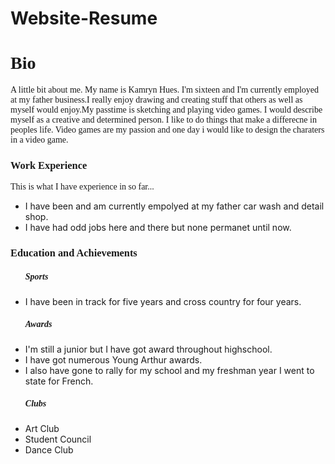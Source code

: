 # Website-Resume
<!DOCTYPE html>

<html>
 <head>
	<link type="text/css" rel="stylesheet" href="stylesheet.css"/>
 </head>
 <body>
  <h1 style="font-family: Comic Sans MS">Bio</h1>
     <p style="font-family: Comic Sans MS">A little bit about me. My name is Kamryn Hues. I'm sixteen and I'm currently employed at my              father business.I really enjoy drawing and creating stuff that others as well as myself would enjoy.My passtime is sketching and            playing video games. I would describe myself as a creative and determined person. I like to do things that make a differecne in            peoples life. Video games are my passion and one day i would like to design the charaters in a video game.</p>
  <h3 style="font-family: Comic Sans MS">Work Experience</h3>	
     <p style="Font-family: Comic Sans MS">This is what I have experience in so far...</p> 
        <ul>
         <li>I have been and am currently empolyed at my father car wash and detail shop.</li>
         <li>I have had odd jobs here and there but none permanet until now.</li>
        </ul>
  <h3 style="font-family: Comic Sans MS">Education and Achievements</h3>
     <ul>
       <h5 style="font-family: Comic Sans MS">Sports</h5>
          <li>I have been in track for five years and cross country for four years.</li>
       <h5 style="font-family: Comic Sans MS">Awards</h5>
          <li>I'm still a junior but I have got award throughout highschool.</li>
          <li>I have got numerous Young Arthur awards.</li>
          <li>I also have gone to rally for my school and my freshman year I went to state for French.</li>
       <h5 style="font-family: Comic Sans MS">Clubs</h5>
          <li>Art Club</li>
          <li>Student Council</li>
          <li>Dance Club</li>
     </ul>

      
 </body>

</html>
